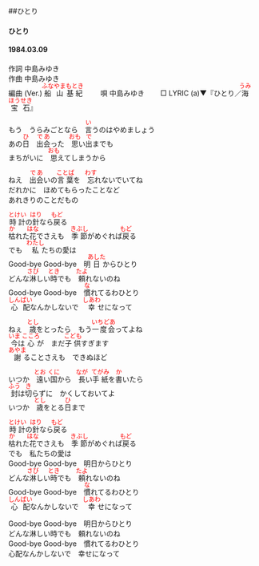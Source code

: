 <style type="text/css">
	ruby{
	    ruby-position: over;
	}
	ruby > rt{font-size: 12px;color:red;}
	p{font:16px;font-size: '楷体'}
</style>
##ひとり
#### ひとり
#### 1984.03.09
  

作詞  中島みゆき        
作曲 中島みゆき       
編曲 (Ver.) <ruby><rb>船山</rb><rp>(</rp><rt>ふなやま</rt><rp>)</rp></ruby><ruby><rb>基紀</rb><rp>(</rp><rt>もとき</rt><rp>)</rp></ruby>  　　
唄  中島みゆき　　
□ LYRIC (a)▼『ひとり／<ruby><rb>海</rb><rp>(</rp><rt>うみ</rt><rp>)</rp></ruby><ruby><rb>宝石</rb><rp>(</rp><rt>ほうせき</rt><rp>)</rp></ruby>』  　

もう　うらみごとなら　<ruby><rb>言</rb><rp>(</rp><rt>い</rt><rp>)</rp></ruby>うのはやめましょう  
あの<ruby><rb>日</rb><rp>(</rp><rt>ひ</rt><rp>)</rp></ruby>　<ruby><rb>出会</rb><rp>(</rp><rt>であ</rt><rp>)</rp></ruby>った　<ruby><rb>思</rb><rp>(</rp><rt>おも</rt><rp>)</rp></ruby>い<ruby><rb>出</rb><rp>(</rp><rt>で</rt><rp>)</rp></ruby>までも  
まちがいに　<ruby><rb>思</rb><rp>(</rp><rt>おも</rt><rp>)</rp></ruby>えてしまうから  
  
ねえ　<ruby><rb>出会</rb><rp>(</rp><rt>であ</rt><rp>)</rp></ruby>いの<ruby><rb>言葉</rb><rp>(</rp><rt>ことば</rt><rp>)</rp></ruby>を　<ruby><rb>忘</rb><rp>(</rp><rt>わす</rt><rp>)</rp></ruby>れないでいてね  
だれかに　ほめてもらったことなど  
あれきりのことだもの  
  
<ruby><rb>時計</rb><rp>(</rp><rt>とけい</rt><rp>)</rp></ruby>の<ruby><rb>針</rb><rp>(</rp><rt>はり</rt><rp>)</rp></ruby>なら<ruby><rb>戻</rb><rp>(</rp><rt>もど</rt><rp>)</rp></ruby>る  
<ruby><rb>枯</rb><rp>(</rp><rt>か</rt><rp>)</rp></ruby>れた<ruby><rb>花</rb><rp>(</rp><rt>はな</rt><rp>)</rp></ruby>でさえも　<ruby><rb>季節</rb><rp>(</rp><rt>きぶし</rt><rp>)</rp></ruby>がめぐれば<ruby><rb>戻</rb><rp>(</rp><rt>もど</rt><rp>)</rp></ruby>る  
でも　<ruby><rb>私</rb><rp>(</rp><rt>わたし</rt><rp>)</rp></ruby>たちの愛は  
Good-bye Good-bye　明<ruby><rb>日</rb><rp>(</rp><rt>あした</rt><rp>)</rp></ruby>からひとり  
どんな<ruby><rb>淋</rb><rp>(</rp><rt>さび</rt><rp>)</rp></ruby>しい<ruby><rb>時</rb><rp>(</rp><rt>とき</rt><rp>)</rp></ruby>でも　<ruby><rb>頼</rb><rp>(</rp><rt>たよ</rt><rp>)</rp></ruby>れないのね  
Good-bye Good-bye　<ruby><rb>慣</rb><rp>(</rp><rt>な</rt><rp>)</rp></ruby>れてるわひとり  
<ruby><rb>心配</rb><rp>(</rp><rt>しんぱい</rt><rp>)</rp></ruby>なんかしないで　<ruby><rb>幸</rb><rp>(</rp><rt>しあわ</rt><rp>)</rp></ruby>せになって  
  
ねぇ　<ruby><rb>歳</rb><rp>(</rp><rt>とし</rt><rp>)</rp></ruby>をとったら　もう<ruby><rb>一度会</rb><rp>(</rp><rt>いちどあ</rt><rp>)</rp></ruby>ってよね  
<ruby><rb>今</rb><rp>(</rp><rt>いま</rt><rp>)</rp></ruby>は<ruby><rb>心</rb><rp>(</rp><rt>こころ</rt><rp>)</rp></ruby>が　まだ<ruby><rb>子供</rb><rp>(</rp><rt>こども</rt><rp>)</rp></ruby>すぎます  
<ruby><rb>謝</rb><rp>(</rp><rt>あやま</rt><rp>)</rp></ruby>ることさえも　できぬほど  
  
いつか　<ruby><rb>遠</rb><rp>(</rp><rt>とお</rt><rp>)</rp></ruby>い<ruby><rb>国</rb><rp>(</rp><rt>くに</rt><rp>)</rp></ruby>から　<ruby><rb>長</rb><rp>(</rp><rt>なが</rt><rp>)</rp></ruby>い<ruby><rb>手紙</rb><rp>(</rp><rt>てがみ</rt><rp>)</rp></ruby>を<ruby><rb>書</rb><rp>(</rp><rt>か</rt><rp>)</rp></ruby>いたら  
<ruby><rb>封</rb><rp>(</rp><rt>ふう</rt><rp>)</rp></ruby>は<ruby><rb>切</rb><rp>(</rp><rt>き</rt><rp>)</rp></ruby>らずに　かくしておいてよ  
いつか　<ruby><rb>歳</rb><rp>(</rp><rt>とし</rt><rp>)</rp></ruby>をとる<ruby><rb>日</rb><rp>(</rp><rt>ひ</rt><rp>)</rp></ruby>まで  
  
<ruby><rb>時計</rb><rp>(</rp><rt>とけい</rt><rp>)</rp></ruby>の<ruby><rb>針</rb><rp>(</rp><rt>はり</rt><rp>)</rp></ruby>なら<ruby><rb>戻</rb><rp>(</rp><rt>もど</rt><rp>)</rp></ruby>る  
<ruby><rb>枯</rb><rp>(</rp><rt>か</rt><rp>)</rp></ruby>れた<ruby><rb>花</rb><rp>(</rp><rt>はな</rt><rp>)</rp></ruby>でさえも　<ruby><rb>季節</rb><rp>(</rp><rt>きぶし</rt><rp>)</rp></ruby>がめぐれば<ruby><rb>戻</rb><rp>(</rp><rt>もど</rt><rp>)</rp></ruby>る  
でも　私たちの愛は  
Good-bye Good-bye　明日からひとり  
どんな<ruby><rb>淋</rb><rp>(</rp><rt>さび</rt><rp>)</rp></ruby>しい<ruby><rb>時</rb><rp>(</rp><rt>とき</rt><rp>)</rp></ruby>でも　<ruby><rb>頼</rb><rp>(</rp><rt>たよ</rt><rp>)</rp></ruby>れないのね  
Good-bye Good-bye　<ruby><rb>慣</rb><rp>(</rp><rt>な</rt><rp>)</rp></ruby>れてるわひとり  
<ruby><rb>心配</rb><rp>(</rp><rt>しんぱい</rt><rp>)</rp></ruby>なんかしないで　<ruby><rb>幸</rb><rp>(</rp><rt>しあわ</rt><rp>)</rp></ruby>せになって  
  
Good-bye Good-bye　明日からひとり  
どんな淋しい時でも　頼れないのね  
Good-bye Good-bye　慣れてるわひとり  
心配なんかしないで　幸せになって  